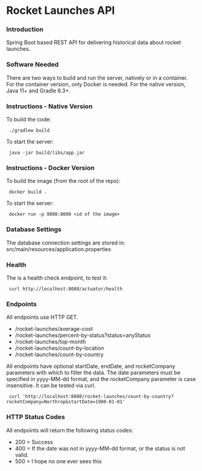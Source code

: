 
# Rocket Launches API

### Introduction
Spring Boot based REST API for delivering historical data about rocket launches.

### Software Needed
There are two ways to build and run the server, natively or in a container.  For the container version, only Docker is needed.  For the native version, Java 11+ and Gradle 6.3+.

### Instructions - Native Version
To build the code:

`
./gradlew build`

To start the server:

`
java -jar build/libs/app.jar`

### Instructions - Docker Version
To build the image (from the root of the repo):

`
docker build .`

To start the server:

`
docker run -p 8080:8080 <id of the image>`

### Database Settings
The database connection settings are stored in:
src/main/resources/application.properties

### Health
The is a health check endpoint, to test it:

`
curl http://localhost:8080/actuator/health`

### Endpoints

All endpoints use HTTP GET.

* /rocket-launches/average-cost
* /rocket-launches/percent-by-status?status=anyStatus
* /rocket-launches/top-month
* /rocket-launches/count-by-location
* /rocket-launches/count-by-country

All endpoints have optional startDate, endDate, and rocketCompany parameters with which to filter the data.  The date parameters must be specified in yyyy-MM-dd format, and the rocketCompany parameter is case insensitive.  It can be tested via curl.

`
curl 'http://localhost:8080/rocket-launches/count-by-country?rocketCompany=Northrop&startDate=1980-01-01'`

### HTTP Status Codes
All endpoints will return the following status codes:
* 200 = Success
* 400 = If the date was not in yyyy-MM-dd format, or the status is not valid.
* 500 = I hope no one ever sees this